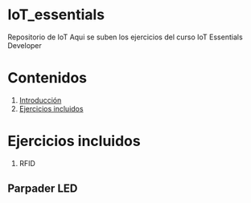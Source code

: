 <a id="intro"></a>
# IoT_essentials
Repositorio de IoT
Aqui se suben los ejercicios del curso IoT Essentials Developer 

# Contenidos
1. [Introducción](#intro)
2. [Ejercicios incluidos](#ejercicios)

<a id="ejercicios"></a>
# Ejercicios incluidos 
1. RFID 

## Parpader LED 
